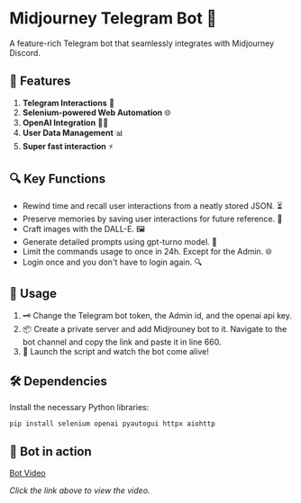 # Midjourney Telegram Bot 🤖

A feature-rich Telegram bot that seamlessly integrates with Midjourney Discord.

## 🌟 Features

1. **Telegram Interactions** 📱
2. **Selenium-powered Web Automation** 🌐
3. **OpenAI Integration** 🧠✨
4. **User Data Management** 📊
5. **Super fast interaction** ⚡

## 🔍 Key Functions

- Rewind time and recall user interactions from a neatly stored JSON. ⏳
- Preserve memories by saving user interactions for future reference. 💾
- Craft images with the DALL-E. 🖼️
- Generate detailed prompts using gpt-turno model. 🔄
- Limit the commands usage to once in 24h. Except for the Admin. 🌐
- Login once and you don't have to login again. 🔍

## 🚀 Usage

1. 🗝️ Change the Telegram bot token, the Admin id, and the openai api key.
2. 📦 Create a private server and add Midjrouney bot to it. Navigate to the bot channel and copy the link and paste it in line 660.
3. 🚀 Launch the script and watch the bot come alive!

## 🛠️ Dependencies

Install the necessary Python libraries:

```
pip install selenium openai pyautogui httpx aiohttp
```

## 🎥 Bot in action

[Bot Video](https://github.com/obaskly/midjourney_telegram_bot/blob/main/video.mp4)

*Click the link above to view the video.*
